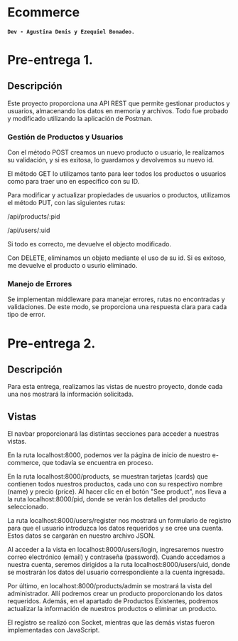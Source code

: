 # Ecommerce 

#### `Dev - Agustina Denis y Ezequiel Bonadeo.`

# Pre-entrega 1.

## Descripción

<div>
<p>
Este proyecto proporciona una API REST que permite gestionar productos y usuarios, almacenando los datos en memoria y archivos. Todo fue probado y modificado utilizando la aplicación de Postman.
</p>
</div>

### Gestión de Productos y Usuarios

Con el método POST creamos un nuevo producto o usuario, le realizamos su validación, y si es exitosa, lo guardamos y devolvemos su nuevo id.

El método GET lo utilizamos tanto para leer todos los productos o usuarios como para traer uno en específico con su ID.

Para modificar y actualizar propiedades de usuarios o productos, utilizamos el método PUT, con las siguientes rutas:

/api/products/:pid

/api/users/:uid

Si todo es correcto, me devuelve el objecto modificado.

Con DELETE, eliminamos un objeto mediante el uso de su id. Si es exitoso, me devuelve el producto o usurio eliminado.

### Manejo de Errores

Se implementan middleware para manejar errores, rutas no encontradas y validaciones. De este modo, se proporciona una respuesta clara para cada tipo de error.


# Pre-entrega 2.

## Descripción

Para esta entrega, realizamos las vistas de nuestro proyecto, donde cada una nos mostrará la información solicitada.

## Vistas

El navbar proporcionará las distintas secciones para acceder a nuestras vistas.

En la ruta localhost:8000, podemos ver la página de inicio de nuestro e-commerce, que todavía se encuentra en proceso.

En la ruta localhost:8000/products, se muestran tarjetas (cards) que contienen todos nuestros productos, cada uno con su respectivo nombre (name) y precio (price). Al hacer clic en el botón "See product", nos lleva a la ruta localhost:8000/pid, donde se verán los detalles del producto seleccionado.

La ruta localhost:8000/users/register nos mostrará un formulario de registro para que el usuario introduzca los datos requeridos y se cree una cuenta. Estos datos se cargarán en nuestro archivo JSON. 

Al acceder a la vista en localhost:8000/users/login, ingresaremos nuestro correo electrónico (email) y contraseña (password). Cuando accedamos a nuestra cuenta, seremos dirigidos a la ruta localhost:8000/users/uid, donde se mostrarán los datos del usuario correspondiente a la cuenta ingresada.

Por último, en localhost:8000/products/admin se mostrará la vista del administrador. Allí podremos crear un producto proporcionando los datos requeridos. Además, en el apartado de Productos Existentes, podremos actualizar la información de nuestros productos o eliminar un producto.

El registro se realizó con Socket, mientras que las demás vistas fueron implementadas con JavaScript.











